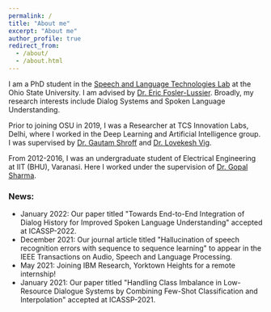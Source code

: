 ```yaml
---
permalink: /
title: "About me"
excerpt: "About me"
author_profile: true
redirect_from: 
  - /about/
  - /about.html
---
```

I am a PhD student in the [Speech and Language Technologies Lab](https://osu-slatelab.github.io/) at the Ohio State University. I am advised by [Dr. Eric Fosler-Lussier](https://efosler.github.io/). Broadly, my research interests include Dialog Systems and Spoken Language Understanding.
 
Prior to joining OSU in 2019, I was a Researcher at TCS Innovation Labs, Delhi, where I worked in the Deep Learning and Artificial Intelligence group. I was supervised by [Dr. Gautam Shroff](https://www.linkedin.com/in/gautam-shroff-066901/) and [Dr. Lovekesh Vig](https://sites.google.com/site/lovekeshhome/).
 
From 2012-2016, I was an undergraduate student of Electrical Engineering at IIT (BHU), Varanasi. Here I worked under the supervision of [Dr. Gopal Sharma](https://www.iitbhu.ac.in/dept/eee/people/gsharmaeee).

### News:
* January 2022: Our paper titled "Towards End-to-End Integration of Dialog History for Improved Spoken Language Understanding" accepted at ICASSP-2022.
* December 2021: Our journal article titled "Hallucination of speech recognition errors with sequence to sequence learning" to appear in the IEEE Transactions on Audio, Speech and Language Processing.
* May 2021: Joining IBM Research, Yorktown Heights for a remote internship!
* January 2021: Our paper titled "Handling Class Imbalance in Low-Resource Dialogue Systems by Combining Few-Shot Classification and Interpolation" accepted at ICASSP-2021.

